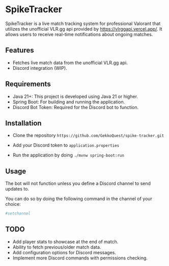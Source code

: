
# SpikeTracker

SpikeTracker is a live match tracking system for professional Valorant that utilizes the unofficial VLR.gg api provided by https://vlrggapi.vercel.app/. It allows users to receive real-time notifications about ongoing matches.




## Features

- Fetches live match data from the unofficial VLR.gg api.
- Discord integration (WIP).

## Requirements
- Java 21+: This project is developed using Java 21 or higher.
- Spring Boot: For building and running the application.
- Discord Bot Token: Required for the Discord bot to function.
## Installation

- Clone the repository `https://github.com/GekkoQuest/spike-tracker.git`

- Add your Discord token to `application.properties`
- Run the application by doing `./mvnw spring-boot:run`
## Usage
The bot will not function unless you define a Discord channel to send updates to.

You can do so by doing the following command in the channel of your choice:
```bash
#setchannel
```
## TODO
- Add player stats to showcase at the end of match.
- Ability to fetch previous/older match data.
- Add configuration options for Discord messages.
- Implement more Discord commands with permissions checking.
